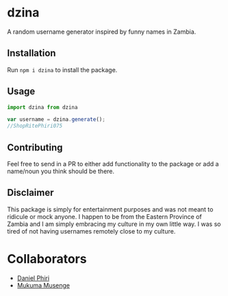 # dzina
A random username generator inspired by funny names in Zambia.

## Installation

Run `npm i dzina` to install the package.


## Usage

```javascript
import dzina from dzina

var username = dzina.generate();
//ShopRitePhiri075

```

## Contributing

Feel free to send in a PR to either add functionality to the package or add a name/noun you think should be there. 

## Disclaimer

This package is simply for entertainment purposes and was not meant to ridicule or mock anyone. I happen to be from the Eastern Province of Zambia and I am simply embracing my culture in my own little way. I was so tired of not having usernames remotely close to my culture.

# Collaborators 

- [Daniel Phiri](https://malgamves.dev)
- [Mukuma Musenge](https://thamani.media)


